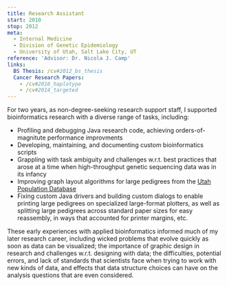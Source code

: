 ```yaml
---
title: Research Assistant
start: 2010
stop: 2012
meta:
  - Internal Medicine
  - Division of Genetic Epidemiology
  - University of Utah, Salt Lake City, UT
reference: 'Advisor: Dr. Nicola J. Camp'
links:
  BS Thesis: /cv#2012_bs_thesis
  Cancer Research Papers:
    - /cv#2016_haplotype
    - /cv#2014_targeted
---
```


For two years, as non-degree-seeking research support staff, I supported bioinformatics research with a diverse range of tasks, including:

- Profiling and debugging Java research code, achieving orders-of-magnitute performance improvments
- Developing, maintaining, and documenting custom bioinformatics scripts
- Grappling with task ambiguity and challenges w.r.t. best practices that arose at a time when high-throughput genetic sequencing data was in its infancy
- Improving graph layout algorithms for large pedigrees from the [Utah Population Database](http://healthcare.utah.edu/huntsmancancerinstitute/research/updb/)
- Fixing custom Java drivers and building custom dialogs to enable printing large pedigrees on specialized large-format plotters, as well as splitting large pedigrees across standard paper sizes for easy reassembly, in ways that accounted for printer margins, etc.

These early experiences with applied bioinformatics informed much of my later research career, including wicked problems that evolve quickly as soon as data can be visualized; the importance of graphic design in research and challenges w.r.t. designing with data; the difficulties, potential errors, and lack of standards that scientists face when trying to work with new kinds of data, and effects that data structure choices can have on the analysis questions that are even considered.
